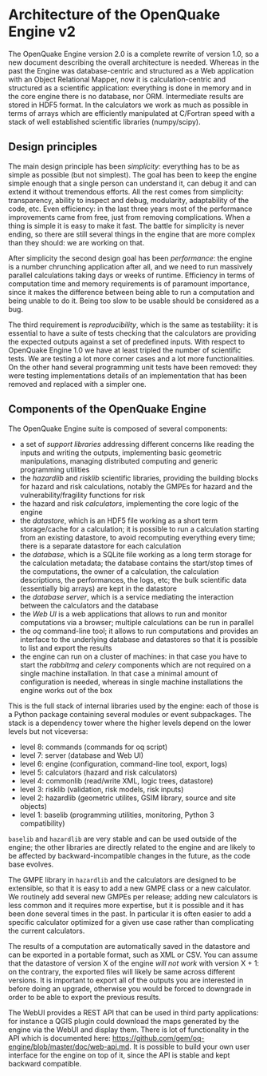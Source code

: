 Architecture of the OpenQuake Engine v2
=========================================

The OpenQuake Engine version 2.0 is a complete rewrite of version
1.0, so a new document describing the overall architecture is
needed. Whereas in the past the Engine was database-centric and
structured as a Web application with an Object Relational Mapper, now
it is calculation-centric and structured as a scientific application:
everything is done in memory and in the core
engine there is no database, nor ORM. Intermediate results are stored
in HDF5 format. In the calculators we work as much as possible in
terms of arrays which are efficiently manipulated at C/Fortran speed
with a stack of well established scientific libraries (numpy/scipy).

Design principles
-----------------

The main design principle has been *simplicity*: everything has to be
as simple as possible (but not simplest). The goal has been to keep
the engine simple enough that a single person can understand it, can
debug it and can extend it without tremendous efforts. All the rest
comes from simplicity: transparency, ability to inspect and debug, modularity,
adaptability of the code, etc. Even efficiency: in the last three
years most of the performance improvements came from free, just from
removing complications. When a thing is simple it is easy to make it
fast. The battle for simplicity is never ending, so there are still
several things in the engine that are more complex than they should:
we are working on that.

After simplicity the second design goal has been *performance*: the
engine is a number chrunching application after all, and we need to run
massively parallel calculations taking days or weeks of
runtime. Efficiency in terms of computation time and memory
requirements is of paramount importance, since it makes the difference
between being able to run a computation and being unable to do it.
Being too slow to be usable should be considered as a bug.

The third requirement is *reproducibility*, which is the
same as testability: it is essential to have a suite of tests checking
that the calculators are providing the expected outputs against a set
of predefined inputs.  With respect to OpenQuake Engine 1.0 we have at
least tripled the number of scientific tests. We are testing a lot more
corner cases and a lot more functionalities. On the other hand several
programming unit tests have been removed: they were testing
implementations details of an implementation that has been removed and
replaced with a simpler one.

Components of the OpenQuake Engine
-----------------------------------

The OpenQuake Engine suite is composed of several components:

- a set of *support libraries* addressing different concerns like reading the
  inputs and writing the outputs, implementing basic geometric manipulations,
  managing distributed computing and generic programming utilities
- the *hazardlib* and *risklib* scientific libraries,
  providing the building blocks for hazard and
  risk calculations, notably the GMPEs for hazard and the
  vulnerability/fragility functions for risk
- the hazard and risk *calculators*, implementing the core logic
  of the engine
- the *datastore*, which is an HDF5 file working as a short term storage/cache
  for a calculation; it is possible to run a calculation starting from an
  existing datastore, to avoid recomputing everything every time; there is a
  separate datastore for each calculation
- the *database*, which is a SQLite file working as a long term storage for the
  calculation metadata; the database contains the start/stop times of the
  computations, the owner of a calculation, the calculation descriptions,
  the performances, the logs, etc; the bulk scientific data
  (essentially big arrays) are kept in the datastore
- the *database server*, which is a service mediating the interaction
  between the calculators and the database
- the *Web UI* is a web applications that allows to run and monitor
  computations via a browser; multiple calculations can be run in parallel
- the *oq* command-line tool; it allows to run computations
  and provides an interface to the underlying
  database and datastores so that it is possible to list and export the results
- the engine can run on a cluster of machines: in that case
  you have to start the *rabbitmq* and *celery* components which
  are not required on a single machine installation. In that case a
  minimal amount of configuration is needed, whereas in single machine
  installations the engine works out of the box

This is the full stack of internal libraries used by the engine: each of those
is a Python package containing several modules or event
subpackages. The stack is a dependency tower where the higher levels
depend on the lower levels but not viceversa:

- level 8: commands (commands for oq script)
- level 7: server (database and Web UI)
- level 6: engine (configuration, command-line tool, export, logs)
- level 5: calculators (hazard and risk calculators)
- level 4: commonlib (read/write XML, logic trees, datastore)
- level 3: risklib (validation, risk models, risk inputs)
- level 2: hazardlib (geometric utilites, GSIM library, source and site objects)
- level 1: baselib (programming utilities, monitoring, Python 3 compatibility)

`baselib` and `hazardlib` are very stable and can be used outside of the
engine; the other libraries are directly related to the engine and
are likely to be affected by backward-incompatible changes in the future,
as the code base evolves.

The GMPE library in `hazardlib` and the calculators are designed
to be extensible, so that it is easy to add a new GMPE class or a new
calculator. We routinely add several new GMPEs per release; adding new
calculators is less common and it requires more expertise, but it is possible
and it has been done several times in the past. In particular it is
often easier to add a specific calculator optimized for a given use case rather
than complicating the current calculators.

The results of a computation are automatically saved in the datastore
and can be exported in a portable format, such as XML or CSV.  You can
assume that the datastore of version X of the engine *will not work*
with version X + 1: on the contrary, the exported files will likely be
same across different versions. It is important to export all of the
outputs you are interested in before doing an upgrade, otherwise you
would be forced to downgrade in order to be able to export the previous
results.

The WebUI provides a REST API that can be used in third party
applications: for instance a QGIS plugin could download the maps
generated by the engine via the WebUI and display them. There is lot
of functionality in the API which is documented here:
https://github.com/gem/oq-engine/blob/master/doc/web-api.md. It is
possible to build your own user interface for the engine on top of it,
since the API is stable and kept backward compatible.

